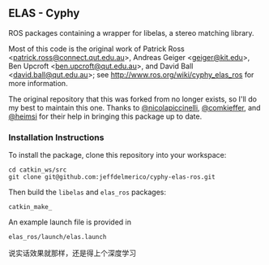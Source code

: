 ## ELAS - Cyphy

ROS packages containing a wrapper for libelas, a stereo matching library. 

Most of this code is the original work of Patrick Ross <<patrick.ross@connect.qut.edu.au>>, Andreas Geiger <<geiger@kit.edu>>, Ben Upcroft <<ben.upcroft@qut.edu.au>>, and David Ball <<david.ball@qut.edu.au>>; see http://www.ros.org/wiki/cyphy_elas_ros for more information.

The original repository that this was forked from no longer exists, so I'll do my best to maintain this one.  Thanks to [@nicolapiccinelli](https://github.com/nicolapiccinelli), [@comkieffer](https://github.com/comkieffer), and [@heimsi](https://github.com/heimsi) for their help in bringing this package up to date.

### Installation Instructions

To install the package, clone this repository into your workspace:

```
cd catkin_ws/src
git clone git@github.com:jeffdelmerico/cyphy-elas-ros.git
```

Then build the `libelas` and `elas_ros` packages:

```
catkin_make_
```

An example launch file is provided in 
```
elas_ros/launch/elas.launch
```

说实话效果就那样，还是得上个深度学习